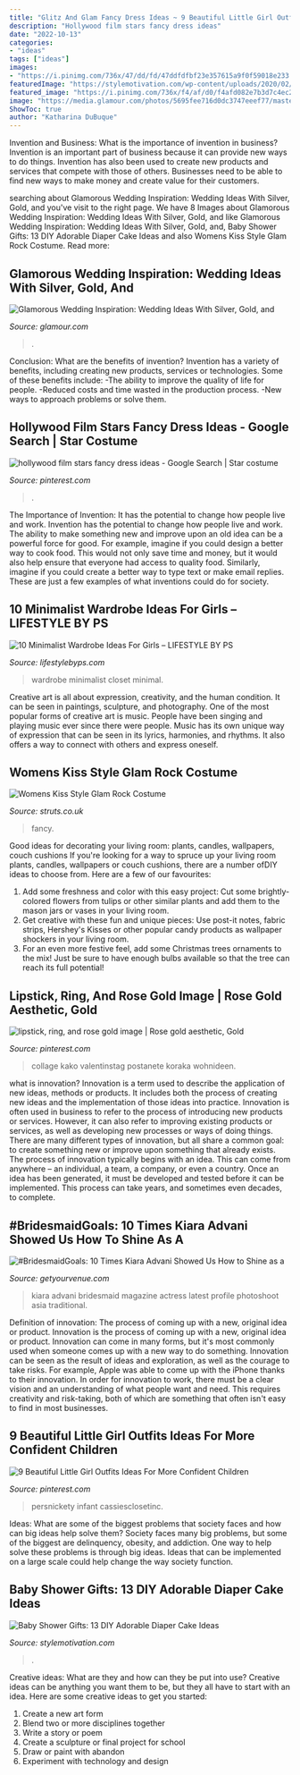 ```yaml
---
title: "Glitz And Glam Fancy Dress Ideas ~ 9 Beautiful Little Girl Outfits Ideas For More Confident Children"
description: "Hollywood film stars fancy dress ideas"
date: "2022-10-13"
categories:
- "ideas"
tags: ["ideas"]
images:
- "https://i.pinimg.com/736x/47/dd/fd/47ddfdfbf23e357615a9f0f59018e233.jpg"
featuredImage: "https://stylemotivation.com/wp-content/uploads/2020/02/DIY-Diaper-Boat-1024x1024.jpg"
featured_image: "https://i.pinimg.com/736x/f4/af/d0/f4afd082e7b3d7c4ec2a84126289c95e.jpg"
image: "https://media.glamour.com/photos/5695fee716d0dc3747eeef77/master/w_1280%2Cc_limit/weddings-2014-08-4-glamorous-wedding-inspiration-0826-main.jpg"
ShowToc: true
author: "Katharina DuBuque"
---
```



Invention and Business: What is the importance of invention in business?
Invention is an important part of business because it can provide new ways to do things. Invention has also been used to create new products and services that compete with those of others. Businesses need to be able to find new ways to make money and create value for their customers.

	

		
searching about Glamorous Wedding Inspiration: Wedding Ideas With Silver, Gold, and you've visit to the right page. We have 8 Images about Glamorous Wedding Inspiration: Wedding Ideas With Silver, Gold, and like Glamorous Wedding Inspiration: Wedding Ideas With Silver, Gold, and, Baby Shower Gifts: 13 DIY Adorable Diaper Cake Ideas and also Womens Kiss Style Glam Rock Costume. Read more:
		
    
## Glamorous Wedding Inspiration: Wedding Ideas With Silver, Gold, And

<img loading=lazy src="https://media.glamour.com/photos/5695fee716d0dc3747eeef77/master/w_1280%2Cc_limit/weddings-2014-08-4-glamorous-wedding-inspiration-0826-main.jpg" onerror="this.onerror=null;this.src='https://tse1.mm.bing.net/th?id=OIP.shcn9sUaKOBvfSt1fxPrXgHaFb&amp;pid=15.1';" alt="Glamorous Wedding Inspiration: Wedding Ideas With Silver, Gold, and">

_Source: glamour.com_

>. 

	

Conclusion: What are the benefits of invention?
Invention has a variety of benefits, including creating new products, services or technologies. Some of these benefits include: 
-The ability to improve the quality of life for people. 
-Reduced costs and time wasted in the production process.
-New ways to approach problems or solve them.

    
## Hollywood Film Stars Fancy Dress Ideas - Google Search | Star Costume

<img loading=lazy src="https://i.pinimg.com/736x/2e/f9/62/2ef962033f593c8dc6447abd7ee0b10e--hollywood-theme-fancy-dress.jpg" onerror="this.onerror=null;this.src='https://tse2.mm.bing.net/th?id=OIP.mRJNVWplZX3n4FrGztxFLgHaJ4&amp;pid=15.1';" alt="hollywood film stars fancy dress ideas - Google Search | Star costume">

_Source: pinterest.com_

>. 

	

The Importance of Invention: It has the potential to change how people live and work.
Invention has the potential to change how people live and work. The ability to make something new and improve upon an old idea can be a powerful force for good. For example, imagine if you could design a better way to cook food. This would not only save time and money, but it would also help ensure that everyone had access to quality food. Similarly, imagine if you could create a better way to type text or make email replies. These are just a few examples of what inventions could do for society.

    
## 10 Minimalist Wardrobe Ideas For Girls – LIFESTYLE BY PS

<img loading=lazy src="https://cdn.shopify.com/s/files/1/0162/2116/files/11-closet-ideas-for-the-minimalist-girl-1524962.600x0c.jpg?v=1488254106" onerror="this.onerror=null;this.src='https://tse1.mm.bing.net/th?id=OIP.X7MqDyPyt3oTJ9WNlIw1qQHaKh&amp;pid=15.1';" alt="10 Minimalist Wardrobe Ideas For Girls – LIFESTYLE BY PS">

_Source: lifestylebyps.com_

>wardrobe minimalist closet minimal. 

	

Creative art is all about expression, creativity, and the human condition. It can be seen in paintings, sculpture, and photography. One of the most popular forms of creative art is music. People have been singing and playing music ever since there were people. Music has its own unique way of expression that can be seen in its lyrics, harmonies, and rhythms. It also offers a way to connect with others and express oneself.

    
## Womens Kiss Style Glam Rock Costume

<img loading=lazy src="https://www.struts.co.uk/party-fancy-dress-shop/images/womens-kiss-jumpsuit-costume_04.jpg" onerror="this.onerror=null;this.src='https://tse4.mm.bing.net/th?id=OIP.No4jnhvM-PfE_-VDbiT-RQHaKX&amp;pid=15.1';" alt="Womens Kiss Style Glam Rock Costume">

_Source: struts.co.uk_

>fancy. 

	

Good ideas for decorating your living room: plants, candles, wallpapers, couch cushions
If you're looking for a way to spruce up your living room plants, candles, wallpapers or couch cushions, there are a number ofDIY ideas to choose from. Here are a few of our favourites: 
1. Add some freshness and color with this easy project: Cut some brightly-colored flowers from tulips or other similar plants and add them to the mason jars or vases in your living room. 
2. Get creative with these fun and unique pieces: Use post-it notes, fabric strips, Hershey's Kisses or other popular candy products as wallpaper shockers in your living room. 
3. For an even more festive feel, add some Christmas trees ornaments to the mix! Just be sure to have enough bulbs available so that the tree can reach its full potential!

    
## Lipstick, Ring, And Rose Gold Image | Rose Gold Aesthetic, Gold

<img loading=lazy src="https://i.pinimg.com/736x/47/dd/fd/47ddfdfbf23e357615a9f0f59018e233.jpg" onerror="this.onerror=null;this.src='https://tse1.mm.bing.net/th?id=OIP.xQsrxvYBj7kReXptj9WkcwHaHR&amp;pid=15.1';" alt="lipstick, ring, and rose gold image | Rose gold aesthetic, Gold">

_Source: pinterest.com_

>collage kako valentinstag postanete koraka wohnideen. 

	

what is innovation?
Innovation is a term used to describe the application of new ideas, methods or products. It includes both the process of creating new ideas and the implementation of those ideas into practice. Innovation is often used in business to refer to the process of introducing new products or services. However, it can also refer to improving existing products or services, as well as developing new processes or ways of doing things.
There are many different types of innovation, but all share a common goal: to create something new or improve upon something that already exists. The process of innovation typically begins with an idea. This can come from anywhere – an individual, a team, a company, or even a country. Once an idea has been generated, it must be developed and tested before it can be implemented. This process can take years, and sometimes even decades, to complete.

    
## #BridesmaidGoals: 10 Times Kiara Advani Showed Us How To Shine As A

<img loading=lazy src="https://blog.getyourvenue.com/wp-content/uploads/2019/12/bridesmaid-goals-kiara-advani-12.jpg" onerror="this.onerror=null;this.src='https://tse1.mm.bing.net/th?id=OIP.Sc2NmHx7gcrfgHzmp5mW8gHaKd&amp;pid=15.1';" alt="#BridesmaidGoals: 10 Times Kiara Advani Showed Us How to Shine as a">

_Source: getyourvenue.com_

>kiara advani bridesmaid magazine actress latest profile photoshoot asia traditional. 

	

Definition of innovation: The process of coming up with a new, original idea or product.
Innovation is the process of coming up with a new, original idea or product. Innovation can come in many forms, but it's most commonly used when someone comes up with a new way to do something. Innovation can be seen as the result of ideas and exploration, as well as the courage to take risks. For example, Apple was able to come up with the iPhone thanks to their innovation. In order for innovation to work, there must be a clear vision and an understanding of what people want and need. This requires creativity and risk-taking, both of which are something that often isn't easy to find in most businesses.

    
## 9 Beautiful Little Girl Outfits Ideas For More Confident Children

<img loading=lazy src="https://i.pinimg.com/736x/f4/af/d0/f4afd082e7b3d7c4ec2a84126289c95e.jpg" onerror="this.onerror=null;this.src='https://tse2.mm.bing.net/th?id=OIP.vQgNmNRRF5g8kVA1nXurMwHaLH&amp;pid=15.1';" alt="9 Beautiful Little Girl Outfits Ideas For More Confident Children">

_Source: pinterest.com_

>persnickety infant cassiesclosetinc. 

	

Ideas: What are some of the biggest problems that society faces and how can big ideas help solve them?
Society faces many big problems, but some of the biggest are delinquency, obesity, and addiction. One way to help solve these problems is through big ideas. Ideas that can be implemented on a large scale could help change the way society function.

    
## Baby Shower Gifts: 13 DIY Adorable Diaper Cake Ideas

<img loading=lazy src="https://stylemotivation.com/wp-content/uploads/2020/02/DIY-Diaper-Boat-1024x1024.jpg" onerror="this.onerror=null;this.src='https://tse2.mm.bing.net/th?id=OIP.Gs4HwZ3K2SFHSsX60dkh5QHaHa&amp;pid=15.1';" alt="Baby Shower Gifts: 13 DIY Adorable Diaper Cake Ideas">

_Source: stylemotivation.com_

>. 

	

Creative ideas: What are they and how can they be put into use?
Creative ideas can be anything you want them to be, but they all have to start with an idea. Here are some creative ideas to get you started: 
1. Create a new art form 
2. Blend two or more disciplines together 
3. Write a story or poem 
4. Create a sculpture or final project for school 
5. Draw or paint with abandon 
6. Experiment with technology and design 

